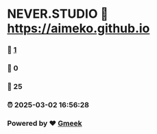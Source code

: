 # NEVER.STUDIO :link: https://aimeko.github.io 
### :page_facing_up: [1](https://aimeko.github.io/tag.html) 
### :speech_balloon: 0 
### :hibiscus: 25 
### :alarm_clock: 2025-03-02 16:56:28 
### Powered by :heart: [Gmeek](https://github.com/Meekdai/Gmeek)
